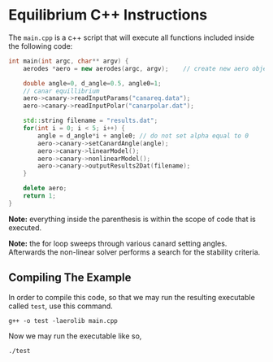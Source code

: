 # Equilibrium C++ Instructions

The ```main.cpp``` is a c++ script that will execute all functions included inside the following
code:

```c++
int main(int argc, char** argv) {
    aerodes *aero = new aerodes(argc, argv);    // create new aero object

    double angle=0, d_angle=0.5, angle0=1;
    // canar equillibrium
    aero->canary->readInputParams("canareq.data");
    aero->canary->readInputPolar("canarpolar.dat");

    std::string filename = "results.dat";
    for(int i = 0; i < 5; i++) {
        angle = d_angle*i + angle0; // do not set alpha equal to 0
        aero->canary->setCanardAngle(angle);
        aero->canary->linearModel();
        aero->canary->nonlinearModel();
        aero->canary->outputResults2Dat(filename);
    }

    delete aero;
    return 1;
}
```

**Note:** everything inside the parenthesis is within the scope of code that is executed.

**Note:** the for loop sweeps through various canard setting angles. Afterwards the non-linear solver performs a search for the stability criteria.

## Compiling The Example

In order to compile this code, so that we may run the resulting executable called ```test```, use this command.

```g++ -o test -laerolib main.cpp```

Now we may run the executable like so,

```./test```

